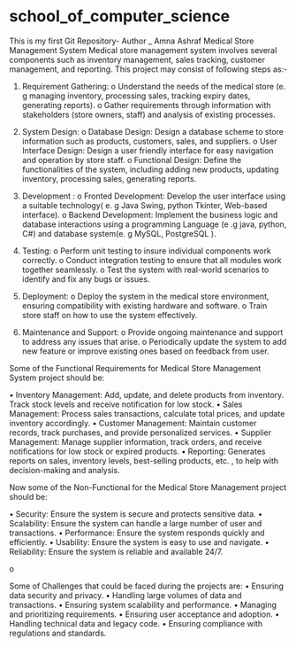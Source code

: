 # school_of_computer_science
This is my first Git Repository-
Author _ Amna Ashraf
Medical   Store Management   System
Medical store management system involves several components such as inventory management, sales tracking, customer management, and reporting. This project may consist of following steps as:-
1.	Requirement Gathering:
o	Understand the needs of the medical store (e. g managing inventory, processing sales, tracking expiry dates, generating reports).
o	Gather requirements through information with stakeholders (store owners, staff) and analysis of existing processes.
2.	System Design:
o	Database Design: Design a database scheme to store information such as products, customers, sales, and suppliers. 
o	User Interface Design:  Design a user friendly interface for easy navigation and operation by store staff.
o	Functional Design: Define the functionalities of the system, including adding new products, updating inventory, processing sales, generating reports. 
3.	Development :
o	Fronted Development: Develop the user interface using a suitable technology( e. g Java  Swing, python  Tkinter, Web-based interface).
o	Backend Development:  Implement the business logic and database interactions using a programming
Language (e .g java, python, C#) and database 
system(e. g MySQL, PostgreSQL ).
4. Testing:
o	Perform unit testing to insure individual components work correctly.
o	 Conduct integration testing to ensure that all modules work together seamlessly.
o	Test the system with real-world scenarios to identify and fix any bugs or issues.
5. Deployment: 
o	Deploy the system in the medical store environment, ensuring compatibility with existing hardware and software.
o	Train store staff on how to use the system effectively.
    
 6. Maintenance and Support:
o	Provide ongoing maintenance and support to address any issues that arise.
o	Periodically update the system to add new feature or improve existing ones based on feedback from user.


Some of the Functional Requirements for Medical Store Management System project should be:

•	Inventory Management: Add, update, and delete products from inventory.
Track stock levels and receive notification for low stock.
•	Sales Management: Process sales transactions, calculate total prices, and update inventory accordingly.
•	Customer Management: Maintain customer records, track purchases, and provide personalized services.
•	Supplier Management: Manage supplier information, track orders, and receive notifications for low stock or expired products.
•	Reporting: Generates reports on sales, inventory levels, best-selling products, etc. , to help with decision-making and analysis.

Now some of the Non-Functional for the Medical Store Management project should be:

•	Security: Ensure the system is secure and protects sensitive data.
•	Scalability: Ensure the system can handle a large number of user and transactions.
•	Performance: Ensure the system responds quickly and efficiently.
•	Usability: Ensure the system is easy to use and navigate.
•	Reliability: Ensure the system is reliable and available 24/7.



o	
	
   Some of Challenges that could be faced during the projects are:
•	Ensuring data security and privacy.
•	Handling large volumes of data and transactions.
•	Ensuring system scalability and performance.
•	Managing and prioritizing requirements.
•	Ensuring user acceptance and adoption.
•	Handling technical data and legacy code.
•	Ensuring compliance with regulations and standards.
